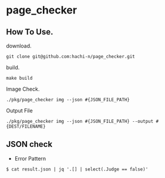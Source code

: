 # page_checker

## How To Use.

download.
```
git clone git@github.com:hachi-n/page_checker.git
```

build.
```
make build
```

Image Check.
```
./pkg/page_checker img --json #{JSON_FILE_PATH}
```

Output File
```
./pkg/page_checker img --json #{JSON_FILE_PATH} --output #{DEST/FILENAME}
```

## JSON check
* Error Pattern
```
$ cat result.json | jq '.[] | select(.Judge == false)'
```
